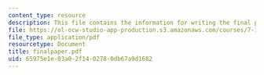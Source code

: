 ```yaml
---
content_type: resource
description: This file contains the information for writing the final paper.
file: https://ol-ocw-studio-app-production.s3.amazonaws.com/courses/7-16-experimental-molecular-biology-biotechnology-ii-spring-2005/65975e1e03a02f1402780db67a9d1682_finalpaper.pdf
file_type: application/pdf
resourcetype: Document
title: finalpaper.pdf
uid: 65975e1e-03a0-2f14-0278-0db67a9d1682
---
```

